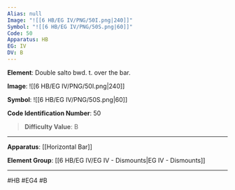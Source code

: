 ```yaml
---
Alias: null
Image: "![[6 HB/EG IV/PNG/50I.png|240]]"
Symbol: "![[6 HB/EG IV/PNG/50S.png|60]]"
Code: 50
Apparatus: HB
EG: IV
DV: B
---
```

**Element**: Double salto bwd. t. over the bar.

**Image**:
![[6 HB/EG IV/PNG/50I.png|240]]

**Symbol**:
![[6 HB/EG IV/PNG/50S.png|60]]

**Code Identification Number**: 50

>**Difficulty Value**: B

___
**Apparatus**: [[Horizontal Bar]]

**Element Group**: [[6 HB/EG IV/EG IV - Dismounts|EG IV - Dismounts]]
___
#HB #EG4 #B
